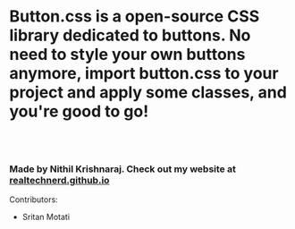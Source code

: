<h1>Button.css is a open-source CSS library dedicated to buttons. No need to style your own buttons anymore, import <b>button.css</b> to your project and apply some classes, and you're good to go!</h1>
</br>
</br>
<h3>Made by Nithil Krishnaraj. Check out my website at <a href="https://realtechnerd.github.io" target="_blank">realtechnerd.github.io</a></h3>

Contributors:
<ul>
  <li>Sritan Motati</li>
</ul>
